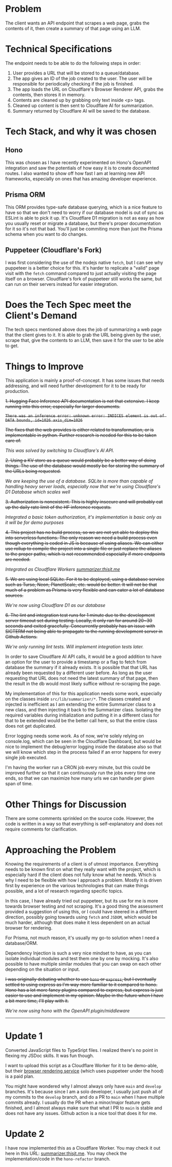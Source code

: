 # Problem

The client wants an API endpoint that scrapes a web page, grabs the contents of it, then create a summary of that page using an LLM.

# Technical Specifications

The endpoint needs to be able to do the following steps in order:

1. User provides a URL that will be stored to a queue/database.
2. The app gives an ID of the job created to the user. The user will be responsible for periodically checking if the job is finished.
3. The app loads the URL on Cloudflare's Browser Renderer API, grabs the contents, then stores it in memory.
4. Contents are cleaned up by grabbing only text inside &lt;p> tags.
5. Cleaned up content is then sent to Cloudflare AI for summarization.
6. Summary returned by Cloudflare AI will be saved to the database.

# Tech Stack, and why it was chosen

## Hono

This was chosen as I have recently experimented on Hono's OpenAPI integration and saw the potentials of how easy it is to create documented routes. I also wanted to show off how fast I am at learning new API frameworks, especially on ones that has amazing developer experience.

## Prisma ORM

This ORM provides type-safe database querying, which is a nice feature to have so that we don't need to worry if our database model is out of sync as ESLint is able to pick it up. It's Cloudflare D1 migration is not as easy as how you usually reset or migrate a database, but there's proper documentation for it so it's not that bad. You'll just be commiting more than just the Prisma schema when you want to do changes.

## Puppeteer (Cloudflare's Fork)

I was first considering the use of the nodejs native `fetch`, but I can see why puppeteer is a better choice for this. it's harder to replicate a "valid" page visit with the `fetch` command compared to just actually visiting the page itself on a browser. Cloudflare's fork of puppeteer still works the same, but can run on their servers instead for easier integration.

# Does the Tech Spec meet the Client's Demand

The tech specs mentioned above does the job of summarizing a web page that the client gives to it. It is able to grab the URL being given by the user, scrape that, give the contents to an LLM, then save it for the user to be able to get.

# Things to Improve

This application is mainly a proof-of-concept. It has some issues that needs addressing, and will need further development for it to be ready for production.

~~1. Hugging Face Inference API documentation is not that extensive. I keep running into this error, especially for larger documents.~~

~~`There was an inference error: unknown error: INDICES element is out of DATA bounds, id=1026 axis_dim=1026`~~

~~The fixes that the web provides is either related to transformation, or is implementable in python. Further research is needed for this to be taken care of.~~

_This was solved by switching to Cloudflare's AI API._

~~2. Using a KV store as a queue would probably be a better way of doing things. The use of the database would mostly be for storing the summary of the URLs being requested.~~

_We are keeping the use of a database. SQLite is more than capable of handling heavy server loads, especially now that we're using Cloudflare's D1 Database which scales well_

~~3. Authorization is nonexistent. This is highly insecure and will probably eat up the daily rate limit of the HF inference requests.~~

_Integrated a basic token authorization, it's implementation is basic only as it will be for demo purposes_

~~4. This project has no build process, so we are not yet able to deploy this into serverless functions. The only reason we need a build process even though everything is coded in JS is because of using aliases. We can either use rollup to compile the project into a single file or just replace the aliases to the proper paths, which is not recommended especially if more endpoints are needed.~~

_Integrated as Cloudflare Workers [summarizer.thisjt.me](https://summarizer.thisjt.me)_

~~5. We are using local SQLite. For it to be deployed, using a database service such as Turso, Neon, PlanetScale, etc. would be better. It will not be that much of a problem as Prisma is very flexible and can cater a lot of database sources.~~

_We're now using Cloudflare D1 as our database_

~~6. The lint and integration test runs for 1 minute due to the development server timeout set during testing. Locally, it only ran for around 20~30 seconds and exited gracefully. Concurrently probably has an issue with SIGTERM not being able to propagate to the running development server in Github Actions.~~

_We're only running lint tests. Will implement integration tests later._

In order to save Cloudflare AI API calls, it would be a good addition to have an option for the user to provide a timestamp or a flag to fetch from database the summary if it already exists. It is possible that that URL has already been requested by a different user before. As long as the user requesting that URL does not need the latest summary of that page, then the result in the db would most likely suffice without re-scraping the page.

My implementation of this for this application needs some work, especially on the classes inside `src/lib/summarizer/*`. The classes created and injected is inefficient as I am extending the entire Summarizer class to a new class, and then injecting it back to the Summarizer class. Isolating the required variables during initialization and putting it in a different class for that to be extended would be the better call here, so that the entire class does not get duplicated.

Error logging needs some work. As of now, we're solely relying on console.log, which can be seen in the Cloudflare Dashboard, but would be nice to implement the debug/error logging inside the database also so that we will know which step in the process failed if an error happens for every single job executed.

I'm having the worker run a CRON job every minute, but this could be improved further so that it can continuously run the jobs every time one ends, so that we can maximize how many urls we can handle per given span of time.

# Other Things for Discussion

There are some comments sprinkled on the source code. However, the code is written in a way so that everything is self-explanatory and does not require comments for clarification.

# Approaching the Problem

Knowing the requirements of a client is of utmost importance. Everything needs to be known first on what they really want with the project, which is especially hard if the client does not fully know what he needs. Which is why I need to be flexible with how I approach a problem. Mostly it is driven first by experience on the various technologies that can make things possible, and a lot of research regarding specific topics.

In this case, I have already tried out puppeteer, but its use for me is more towards browser testing and not scraping. It's a good thing the assessment provided a suggestion of using this, or I could have steered in a different direction, possibly going towards using `fetch` and `JSDOM`, which would be much harder, although that does make it less dependent on an actual browser for rendering.

For Prisma, not much reason, it's usually my go-to solution when I need a database/ORM.

Dependency Injection is such a very nice mindset to have, as you can isolate individual modules and test them one by one by mocking. It's also possible to have multiple similar modules that you can swap on each other depending on the situation or input.

~~I was originally debating whether to use `hono` or `express`, but I eventually settled to using express as I'm way more familiar to it compared to hono. Hono has a lot more fancy plugins compared to express, but express is just easier to use and implement in my opinion. Maybe in the future when I have a bit more time, I'll play with it.~~

_We're now using hono with the OpenAPI plugin/middleware_

---

# Update 1

Converted JavaScript files to TypeSript files. I realized there's no point in flexing my JSDoc skills. It was fun though.

I want to upload this script as a Cloudflare Worker for it to be demo-able, but their [browser rendering service](https://developers.cloudflare.com/browser-rendering/) (which uses puppeteer under the hood) is a paid plan.

You might have wondered why I almost always only have `main` and `develop` branches. It's because since I am a solo developer, I usually just push all of my commits to the `develop` branch, and do a PR to `main` when I have multiple commits already. I usually do the PR when a minor/major feature gets finished, and I almost always make sure that what I PR to `main` is stable and does not have any issues. Github action is a nice tool that does it for me.

# Update 2

I have now implemented this as a Cloudflare Worker. You may check it out here in this URL: [summarizer.thisjt.me](https://summarizer.thisjt.me). You may check the implementation/code in the `hono-refactor` branch.
